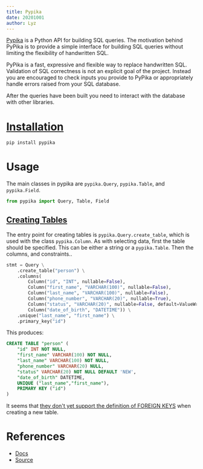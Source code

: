 ```yaml
---
title: Pypika
date: 20201001
author: Lyz
---
```


[Pypika](https://pypika.readthedocs.io/en/latest/) is a Python API for building
SQL queries. The motivation behind PyPika is to provide a simple interface for
building SQL queries without limiting the flexibility of handwritten SQL.

PyPika is a fast, expressive and flexible way to replace handwritten SQL.
Validation of SQL correctness is not an explicit goal of the project. Instead
you are encouraged to check inputs you provide to PyPika or appropriately handle
errors raised from your SQL database.

After the queries have been built you need to interact with the database with
other libraries.

# [Installation](https://pypika.readthedocs.io/en/latest/1_installation.html)

```bash
pip install pypika
```

# Usage

The main classes in pypika are `pypika.Query`, `pypika.Table`, and
`pypika.Field`.

```python
from pypika import Query, Table, Field
```

## [Creating Tables](https://github.com/kayak/pypika#creating-tables)

The entry point for creating tables is `pypika.Query.create_table`, which is
used with the class `pypika.Column`. As with selecting data, first the table
should be specified. This can be either a string or a `pypika.Table`. Then the
columns, and constraints..

```python
stmt = Query \
    .create_table("person") \
    .columns(
        Column("id", "INT", nullable=False),
        Column("first_name", "VARCHAR(100)", nullable=False),
        Column("last_name", "VARCHAR(100)", nullable=False),
        Column("phone_number", "VARCHAR(20)", nullable=True),
        Column("status", "VARCHAR(20)", nullable=False, default=ValueWrapper("NEW")),
        Column("date_of_birth", "DATETIME")) \
    .unique("last_name", "first_name") \
    .primary_key("id")
```

This produces:

```sql
CREATE TABLE "person" (
    "id" INT NOT NULL,
    "first_name" VARCHAR(100) NOT NULL,
    "last_name" VARCHAR(100) NOT NULL,
    "phone_number" VARCHAR(20) NULL,
    "status" VARCHAR(20) NOT NULL DEFAULT 'NEW',
    "date_of_birth" DATETIME,
    UNIQUE ("last_name","first_name"),
    PRIMARY KEY ("id")
)
```

It seems that [they don't yet support the definition of FOREIGN
KEYS](https://github.com/kayak/pypika/issues/497) when creating a new table.

# References

* [Docs](http://pypika.readthedocs.io/en/latest/)
* [Source](https://github.com/kayak/pypika)
